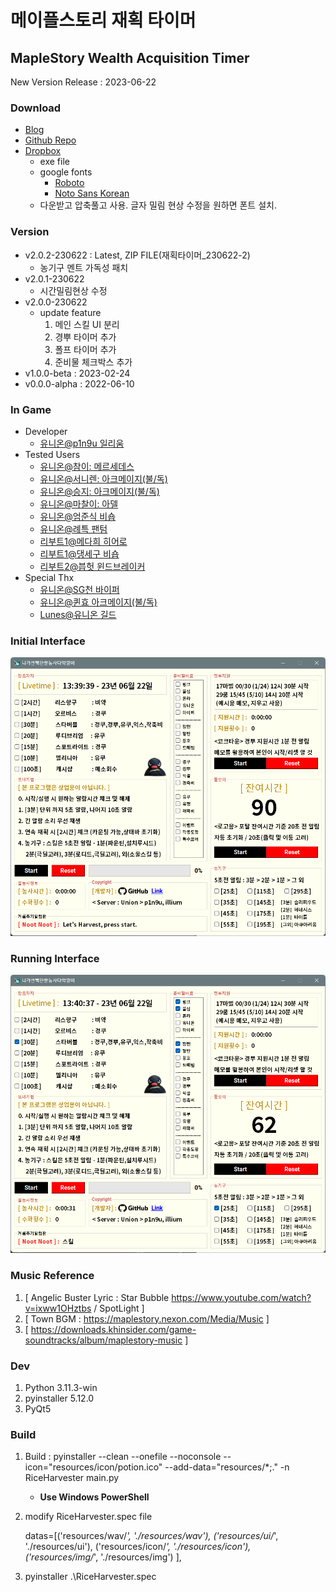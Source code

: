 # 메이플스토리 재획 타이머

## MapleStory Wealth Acquisition Timer

New Version Release : 2023-06-22

### Download

- [Blog](https://p1n9u.com/projects/2022-06-10-mapleStory-wealth-acquisition-timer/)
- [Github Repo](https://github.com/p1n9u/MapleStory-Wealth-Acquisition-Timer)
- [Dropbox](https://www.dropbox.com/scl/fi/o3dsqfcbhxc4zwenzq32v/_230622-2.zip?dl=0&rlkey=b10lnhk4julwkf63ju8o58w88)  
    - exe file  
    - google fonts  
        - [Roboto](https://fonts.google.com/specimen/Roboto)  
        - [Noto Sans Korean](https://fonts.google.com/noto/specimen/Noto+Sans+KR)  
    - 다운받고 압축풀고 사용. 글자 밀림 현상 수정을 원하면 폰트 설치.  

### Version

- v2.0.2-230622 : Latest, ZIP FILE(재획타이머_230622-2)
    - 농기구 멘트 가독성 패치
- v2.0.1-230622
    - 시간밀림현상 수정
- v2.0.0-230622
    - update feature
        1. 메인 스킬 UI 분리
        2. 경뿌 타이머 추가
        3. 폴프 타이머 추가
        4. 준비물 체크박스 추가
- v1.0.0-beta : 2023-02-24
- v0.0.0-alpha : 2022-06-10

### In Game

- Developer
    - [유니온@p1n9u 일리움](https://maple.gg/u/p1n9u)
- Tested Users
    - [유니온@참이: 메르세데스](https://maple.gg/u/%EC%B0%B8%EC%9D%B4)
    - [유니온@서니렌: 아크메이지(불/독)](https://maple.gg/u/%EC%84%9C%EB%8B%88%EB%A0%8C)
    - [유니온@승지: 아크메이지(불/독)](https://maple.gg/u/%EC%8A%B9%EC%A7%80)
    - [유니온@마찰이: 아델](https://maple.gg/u/%EB%A7%88%EC%B0%B0%EC%9D%B4)
    - [유니온@엄준식 비숍](https://maple.gg/u/%EC%97%84%EC%A4%80%EC%8B%9D)
    - [유니온@례특 팬텀](https://maple.gg/u/%EB%A1%80%ED%8A%B9)
    - [리부트1@메다희 히어로](https://maple.gg/u/%EB%A9%94%EB%8B%A4%ED%9D%AC)
    - [리부트1@댕세구 비숍](https://maple.gg/u/%EB%8C%95%EC%84%B8%EA%B5%AC)
    - [리부트2@븝헛 윈드브레이커](https://maple.gg/u/%EB%B8%9D%ED%97%9B)
- Special Thx
    - [유니온@SG천 바이퍼](https://maple.gg/u/SG%EC%B2%9C)
    - [유니온@퀸효 아크메이지(불/독)](https://maple.gg/u/%ED%80%B8%ED%9A%A8)
    - [Lunes@유니온 길드](https://maple.gg/guild/union/Lunes)

### Initial Interface

![img](interface_img/i_interface.png)

### Running Interface

![img](interface_img/r_interface.png)


### Music Reference

1. [ Angelic Buster Lyric : Star Bubble https://www.youtube.com/watch?v=ixww1OHztbs / SpotLight ]
2. [ Town BGM : https://maplestory.nexon.com/Media/Music ]
3. [ https://downloads.khinsider.com/game-soundtracks/album/maplestory-music ]


### Dev

1. Python 3.11.3-win
2. pyinstaller 5.12.0
3. PyQt5


### Build

1. Build : pyinstaller --clean --onefile --noconsole --icon="resources/icon/potion.ico" --add-data="resources/\*;." -n RiceHarvester main.py

    - **Use Windows PowerShell**

2. modify RiceHarvester.spec file

    datas=[('resources/wav/*', './resources/wav'),
    ('resources/ui/*', './resources/ui'),
    ('resources/icon/*', './resources/icon'),
    ('resources/img/*', './resources/img')
    ],

3. pyinstaller .\RiceHarvester.spec
